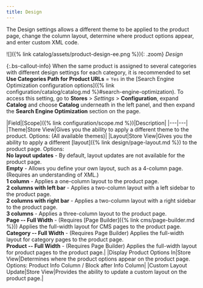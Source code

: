 ```yaml
---
title: Design
---
```


The Design settings allows a different theme to be applied to the product page, change the column layout, determine where product options appear, and enter custom XML code.

![]({% link catalog/assets/product-design-ee.png %}){: .zoom}
_Design_

{:.bs-callout-info}
When the same product is assigned to several categories with different design settings for each category, it is recommended to set **Use Categories Path for Product URLs** = `Yes` in the [Search Engine Optimization configuration options]({% link configuration/catalog/catalog.md %}#search-engine-optimization). To access this setting, go to  **Stores** > _Settings_ > **Configuration**, expand **Catalog** and choose **Catalog** underneath in the left panel, and then expand the **Search Engine Optimization** section on the page.

|Field|[Scope]({% link configuration/scope.md %})|Description|
|---|---|
|<span class="ee-only">Theme</span>|Store View|Gives you the ability to apply a different theme to the product. Options: (All available themes)|
|Layout|Store View|Gives you the ability to apply a different [layout]({% link design/page-layout.md %}) to the product page. Options: <br/>**No layout updates** - By default, layout updates are not available for the product page. <br/>**Empty** - Allows you define your own layout, such as a 4-column page. (Requires an understanding of XML.) <br/>**1 column** - Applies a one-column layout to the product page. <br/>**2 columns with left bar** - Applies a two-column layout with a left sidebar to the product page. <br/>**2 columns with right bar** - Applies a two-column layout with a right sidebar to the product page. <br/>**3 columns** - Applies a three-column layout to the product page. <br/>**Page -- Full Width** - (Requires [Page Builder]({% link cms/page-builder.md %})) Applies the full-width layout for CMS pages to the product page. <br/>**Category -- Full Width** - (Requires Page Builder) Applies the full-width layout for category pages to the product page. <br/>**Product -- Full Width** - (Requires Page Builder) Applies the full-width layout for product pages to the product page.|
|Display Product Options In|Store View|Determines where the product options appear on the product page. Options: Product Info Column / Block after Info Column|
|Custom Layout Update|Store View|Provides the ability to update a custom layout on the product page.|
